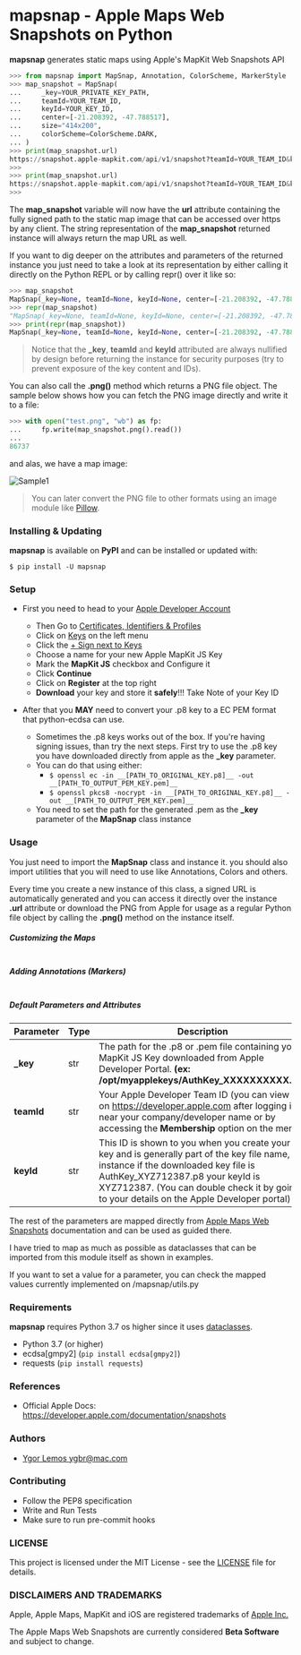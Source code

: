 # mapsnap - Apple Maps Web Snapshots on Python

**mapsnap** generates static maps using Apple's MapKit Web Snapshots API

```python
>>> from mapsnap import MapSnap, Annotation, ColorScheme, MarkerStyle
>>> map_snapshot = MapSnap(
...     _key=YOUR_PRIVATE_KEY_PATH,
...     teamId=YOUR_TEAM_ID,
...     keyId=YOUR_KEY_ID,
...     center=[-21.208392, -47.788517],
...     size="414x200",
...     colorScheme=ColorScheme.DARK,
... )
>>> print(map_snapshot.url)
https://snapshot.apple-mapkit.com/api/v1/snapshot?teamId=YOUR_TEAM_ID&keyId=YOUR_KEY_ID&center=-21.208392%2C-47.788517&size=414x200&scale=2&colorScheme=dark&lang=en-US&signature=A_DYNAMIC_SIGNATURE_GENERATED_AUTOMATICALLY_BY_THIS_MODULE
>>>
>>> print(map_snapshot.url)
https://snapshot.apple-mapkit.com/api/v1/snapshot?teamId=YOUR_TEAM_ID&keyId=YOUR_KEY_ID&center=-21.208392%2C-47.788517&size=414x200&scale=2&colorScheme=dark&lang=en-US&signature=A_DYNAMIC_SIGNATURE_GENERATED_AUTOMATICALLY_BY_THIS_MODULE
>>>
```

The **map_snapshot** variable will now have the **url** attribute containing the fully signed path to the static map image that can be accessed over https by any client. The string representation of the **map_snapshot** returned instance will always return the map URL as well.

If you want to dig deeper on the attributes and parameters of the returned instance you just need to take a look at its representation by either calling it directly on the Python REPL or by calling repr() over it like so:

```python
>>> map_snapshot
MapSnap(_key=None, teamId=None, keyId=None, center=[-21.208392, -47.788517], z=None, spn=None, size='414x200', scale=2, t=None, colorScheme=<ColorScheme.DARK: 'dark'>, poi=None, lang='en-US', annotations=None, overlays=None, referer=None, expires=None, imgs=None)
>>> repr(map_snapshot)
"MapSnap(_key=None, teamId=None, keyId=None, center=[-21.208392, -47.788517], z=None, spn=None, size='414x200', scale=2, t=None, colorScheme=<ColorScheme.DARK: 'dark'>, poi=None, lang='en-US', annotations=None, overlays=None, referer=None, expires=None, imgs=None)"
>>> print(repr(map_snapshot))
MapSnap(_key=None, teamId=None, keyId=None, center=[-21.208392, -47.788517], z=None, spn=None, size='414x200', scale=2, t=None, colorScheme=<ColorScheme.DARK: 'dark'>, poi=None, lang='en-US', annotations=None, overlays=None, referer=None, expires=None, imgs=None)
```

> Notice that the **\_key**, **teamId** and **keyId** attributed are always nullified by design before returning the instance for security purposes (try to prevent exposure of the key content and IDs).

You can also call the **.png()** method which returns a PNG file object.
The sample below shows how you can fetch the PNG image directly and write it to a file:

```python
>>> with open("test.png", "wb") as fp:
...     fp.write(map_snapshot.png().read())
...
86737
```

and alas, we have a map image:

![Sample1](/img/sample1.png)

> You can later convert the PNG file to other formats using an image module like [Pillow](https://pypi.org/project/Pillow/).

### Installing & Updating

**mapsnap** is available on **PyPI** and can be installed or updated with:

```shell
$ pip install -U mapsnap
```

### Setup

-   First you need to head to your [Apple Developer Account](https://developer.apple.com/account/)

    -   Then Go to [Certificates, Identifiers & Profiles](https://developer.apple.com/account/resources/certificates/list)
    -   Click on [Keys](https://developer.apple.com/account/resources/authkeys/list) on the left menu
    -   Click the [+ Sign next to Keys](https://developer.apple.com/account/resources/authkeys/add)
    -   Choose a name for your new Apple MapKit JS Key
    -   Mark the **MapKit JS** checkbox and Configure it
    -   Click **Continue**
    -   Click on **Register** at the top right
    -   **Download** your key and store it **safely**!!! Take Note of your Key ID

-   After that you **MAY** need to convert your .p8 key to a EC PEM format that python-ecdsa can use.
    -   Sometimes the .p8 keys works out of the box. If you're having signing issues, than try the next steps. First try to use the .p8 key you have downloaded directly from apple as the **\_key** parameter.
    -   You can do that using either:
        -   `$ openssl ec -in __[PATH_TO_ORIGINAL_KEY.p8]__ -out __[PATH_TO_OUTPUT_PEM_KEY.pem]__`
        -   `$ openssl pkcs8 -nocrypt -in __[PATH_TO_ORIGINAL_KEY.p8]__ -out __[PATH_TO_OUTPUT_PEM_KEY.pem]__`
    -   You need to set the path for the generated .pem as the **\_key** parameter of the **MapSnap** class instance

### Usage

You just need to import the **MapSnap** class and instance it. you should also import utilities that you will need to use like Annotations, Colors and others.

Every time you create a new instance of this class, a signed URL is automatically generated and you can access it directly over the instance **.url** attribute or download the PNG from Apple for usage as a regular Python file object by calling the **.png()** method on the instance itself.

##### Customizing the Maps

```python

```

##### Adding Annotations (Markers)

```python

```

##### Default Parameters and Attributes

| Parameter  | Type | Description                                                                                                                                                                                                                                                            |
| ---------- | ---- | ---------------------------------------------------------------------------------------------------------------------------------------------------------------------------------------------------------------------------------------------------------------------- |
| **\_key**  | str  | The path for the .p8 or .pem file containing your MapKit JS Key downloaded from Apple Developer Portal. **(ex: /opt/myapplekeys/AuthKey_XXXXXXXXXX.p8)**                                                                                                               |
| **teamId** | str  | Your Apple Developer Team ID (you can view it on https://developer.apple.com after logging in near your company/developer name or by accessing the **Membership** option on the menu)                                                                                  |
| **keyId**  | str  | This ID is shown to you when you create your key and is generally part of the key file name, for instance if the downloaded key file is AuthKey_XYZ712387.p8 your keyId is XYZ712387. (You can double check it by going to your details on the Apple Developer portal) |

The rest of the parameters are mapped directly from [Apple Maps Web Snapshots](https://developer.apple.com/documentation/snapshots) documentation and can be used as guided there.

I have tried to map as much as possible as dataclasses that can be imported from this module itself as shown in examples.

If you want to set a value for a parameter, you can check the mapped values currently implemented on /mapsnap/utils.py

### Requirements

**mapsnap** requires Python 3.7 os higher since it uses [dataclasses](https://docs.python.org/3/library/dataclasses.html).

-   Python 3.7 (or higher)
-   ecdsa[gmpy2] (`pip install ecdsa[gmpy2]`)
-   requests (`pip install requests`)

### References

-   Official Apple Docs: https://developer.apple.com/documentation/snapshots

### Authors

-   [Ygor Lemos <ygbr@mac.com>](@ygbr)

### Contributing

-   Follow the PEP8 specification
-   Write and Run Tests
-   Make sure to run pre-commit hooks

### LICENSE

This project is licensed under the MIT License - see the [LICENSE](LICENSE) file for details.

### DISCLAIMERS AND TRADEMARKS

Apple, Apple Maps, MapKit and iOS are registered trademarks of [Apple Inc.](https://apple.com)

The Apple Maps Web Snapshots are currently considered **Beta Software** and subject to change.
